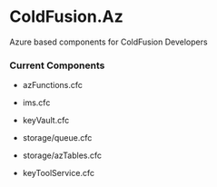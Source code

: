 # ColdFusion.Az
Azure based components for ColdFusion Developers


### Current Components

- azFunctions.cfc
- ims.cfc
- keyVault.cfc

- storage/queue.cfc
- storage/azTables.cfc

- keyToolService.cfc
